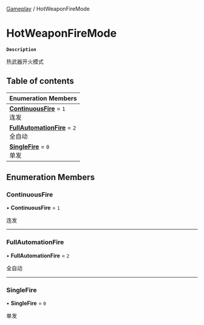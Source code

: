 [Gameplay](../modules/Gameplay.Gameplay.md) / HotWeaponFireMode

# HotWeaponFireMode <Badge type="tip" text="Enumeration" /> 

**`Description`**

热武器开火模式

## Table of contents

| Enumeration Members |
| :-----|
| **[ContinuousFire](Gameplay.HotWeaponFireMode.md#continuousfire)** = ``1`` <br> 连发|
| **[FullAutomationFire](Gameplay.HotWeaponFireMode.md#fullautomationfire)** = ``2`` <br> 全自动|
| **[SingleFire](Gameplay.HotWeaponFireMode.md#singlefire)** = ``0`` <br> 单发|

## Enumeration Members

### ContinuousFire  

• **ContinuousFire** = ``1``

连发

___

### FullAutomationFire  

• **FullAutomationFire** = ``2``

全自动

___

### SingleFire  

• **SingleFire** = ``0``

单发
